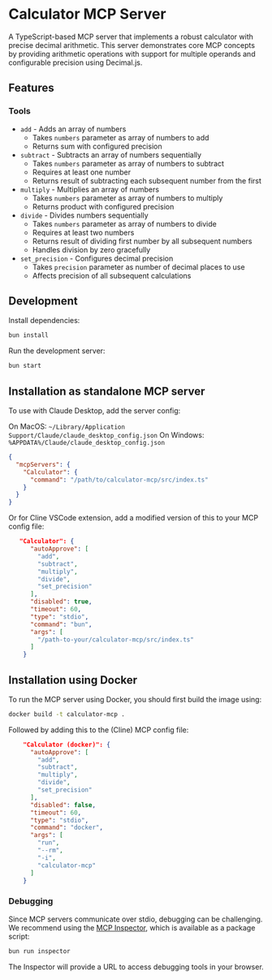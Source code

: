 # Calculator MCP Server

A TypeScript-based MCP server that implements a robust calculator with precise decimal arithmetic. This server demonstrates core MCP concepts by providing arithmetic operations with support for multiple operands and configurable precision using Decimal.js.

## Features

### Tools

- `add` - Adds an array of numbers
  - Takes `numbers` parameter as array of numbers to add
  - Returns sum with configured precision
- `subtract` - Subtracts an array of numbers sequentially
  - Takes `numbers` parameter as array of numbers to subtract
  - Requires at least one number
  - Returns result of subtracting each subsequent number from the first
- `multiply` - Multiplies an array of numbers
  - Takes `numbers` parameter as array of numbers to multiply
  - Returns product with configured precision
- `divide` - Divides numbers sequentially
  - Takes `numbers` parameter as array of numbers to divide
  - Requires at least two numbers
  - Returns result of dividing first number by all subsequent numbers
  - Handles division by zero gracefully
- `set_precision` - Configures decimal precision
  - Takes `precision` parameter as number of decimal places to use
  - Affects precision of all subsequent calculations

## Development

Install dependencies:

```bash
bun install
```

Run the development server:

```bash
bun start
```

## Installation as standalone MCP server

To use with Claude Desktop, add the server config:

On MacOS: `~/Library/Application Support/Claude/claude_desktop_config.json`
On Windows: `%APPDATA%/Claude/claude_desktop_config.json`

```json
{
  "mcpServers": {
    "Calculator": {
      "command": "/path/to/calculator-mcp/src/index.ts"
    }
  }
}
```

Or for Cline VSCode extension, add a modified version of this to your MCP config file:

```json
   "Calculator": {
      "autoApprove": [
        "add",
        "subtract",
        "multiply",
        "divide",
        "set_precision"
      ],
      "disabled": true,
      "timeout": 60,
      "type": "stdio",
      "command": "bun",
      "args": [
        "/path-to-your/calculator-mcp/src/index.ts"
      ]
    }
```

## Installation using Docker

To run the MCP server using Docker, you should first build the image using:

```bash
docker build -t calculator-mcp .
```

Followed by adding this to the (Cline) MCP config file:

```json
    "Calculator (docker)": {
      "autoApprove": [
        "add",
        "subtract",
        "multiply",
        "divide",
        "set_precision"
      ],
      "disabled": false,
      "timeout": 60,
      "type": "stdio",
      "command": "docker",
      "args": [
        "run",
        "--rm",
        "-i",
        "calculator-mcp"
      ]
    }
```

### Debugging

Since MCP servers communicate over stdio, debugging can be challenging. We recommend using the [MCP Inspector](https://github.com/modelcontextprotocol/inspector), which is available as a package script:

```bash
bun run inspector
```

The Inspector will provide a URL to access debugging tools in your browser.
